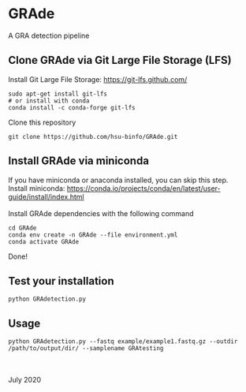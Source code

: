 # GRAde
A GRA detection pipeline

## Clone GRAde via Git Large File Storage (LFS) 
Install Git Large File Storage: https://git-lfs.github.com/
```
sudo apt-get install git-lfs 
# or install with conda
conda install -c conda-forge git-lfs
```
Clone this repository
```
git clone https://github.com/hsu-binfo/GRAde.git
```

## Install GRAde via miniconda
If you have miniconda or anaconda installed, you can skip this step.
<br>
Install miniconda: https://conda.io/projects/conda/en/latest/user-guide/install/index.html 
<br>
<br>
Install GRAde dependencies with the following command
```
cd GRAde
conda env create -n GRAde --file environment.yml
conda activate GRAde
```
Done!
<br>
## Test your installation
```
python GRAdetection.py 
```

## Usage
```
python GRAdetection.py --fastq example/example1.fastq.gz --outdir /path/to/output/dir/ --samplename GRAtesting
```


<br><br>
July 2020
